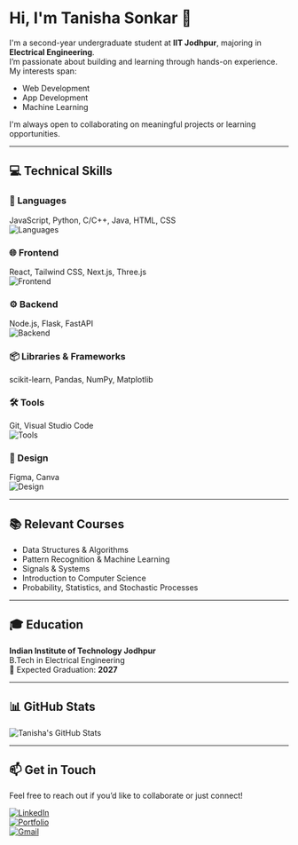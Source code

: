 # Hi, I'm Tanisha Sonkar 👋

I'm a second-year undergraduate student at **IIT Jodhpur**, majoring in **Electrical Engineering**.  
I’m passionate about building and learning through hands-on experience. My interests span:

- Web Development  
- App Development  
- Machine Learning  

I'm always open to collaborating on meaningful projects or learning opportunities.

---

## 💻 Technical Skills

### 🧠 Languages  
JavaScript, Python, C/C++, Java, HTML, CSS  
![Languages](https://skillicons.dev/icons?i=js,py,c,cpp,java,html,css&size=5)

### 🌐 Frontend  
React, Tailwind CSS, Next.js, Three.js  
![Frontend](https://skillicons.dev/icons?i=react,tailwind,nextjs,threejs&size=5)

### ⚙️ Backend  
Node.js, Flask, FastAPI  
![Backend](https://skillicons.dev/icons?i=nodejs&size=5)

### 📦 Libraries & Frameworks  
scikit-learn, Pandas, NumPy, Matplotlib  

### 🛠️ Tools  
Git, Visual Studio Code  
![Tools](https://skillicons.dev/icons?i=git,vscode&size=5)

### 🎨 Design  
Figma, Canva  
![Design](https://skillicons.dev/icons?i=figma&size=5)

---

## 📚 Relevant Courses

- Data Structures & Algorithms  
- Pattern Recognition & Machine Learning  
- Signals & Systems  
- Introduction to Computer Science  
- Probability, Statistics, and Stochastic Processes

---

## 🎓 Education

**Indian Institute of Technology Jodhpur**  
B.Tech in Electrical Engineering  
📅 Expected Graduation: **2027**

---

## 📊 GitHub Stats

<img src="https://github-readme-stats.vercel.app/api?username=Tanisha110&theme=transparent&title_color=7573a5&text_color=eeeeee&icon_color=7573a5&text_bold=false" alt="Tanisha's GitHub Stats" />

---

## 📫 Get in Touch

Feel free to reach out if you’d like to collaborate or just connect!

[![LinkedIn](https://img.shields.io/badge/LinkedIn-0077B5?style=flat&logo=linkedin&logoColor=white)](https://www.linkedin.com/in/tanisha-sonkar-19a489289/)  
[![Portfolio](https://img.shields.io/badge/Portfolio-000000?style=flat&logo=About.me&logoColor=white)](https://portfoliotanisha.vercel.app/)  
[![Gmail](https://img.shields.io/badge/Email-D14836?style=flat&logo=gmail&logoColor=white)](mailto:tanishasonkar110@gmail.com)


